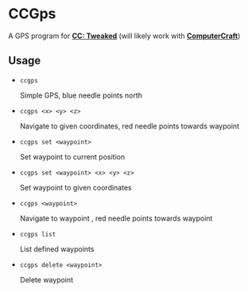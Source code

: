 # CCGps
A GPS program for __[CC: Tweaked]__ (will likely work with  __[ComputerCraft]__)

## Usage

- ```ccgps```
  
  Simple GPS, blue needle points north
- ```ccgps <x> <y> <z>```
  
  Navigate to given coordinates, red needle points towards waypoint
- ```ccgps set <waypoint>```
  
  Set waypoint <waypoint> to current position
- ```ccgps set <waypoint> <x> <y> <z>```
  
  Set waypoint <waypoint> to given coordinates
- ```ccgps <waypoint>```
  
  Navigate to waypoint <waypoint>, red needle points towards waypoint
- ```ccgps list```
  
  List defined waypoints
- ```ccgps delete <waypoint>```
  
  Delete waypoint <waypoint>
  
  [ComputerCraft]: http://www.computercraft.info
  [CC: Tweaked]: https://www.curseforge.com/minecraft/mc-mods/cc-tweaked

